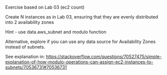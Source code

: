 Exercise based on Lab 03 (ec2 count)

Create N instances as in Lab 03,  ensuring that they are evenly distributed into 2 availability zones 

Hint - use  data.aws_subnet    and modulo function

Alternative, explore if you can use any data source for Availability Zones instead of subnets.


See explanation in:
https://stackoverflow.com/questions/70527475/simple-explanation-of-how-modulo-operations-can-assign-ec2-instances-to-subnets/70536731#70536731







